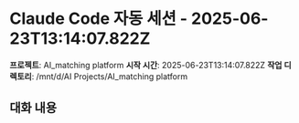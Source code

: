 # Claude Code 자동 세션 - 2025-06-23T13:14:07.822Z

**프로젝트**: AI_matching platform
**시작 시간**: 2025-06-23T13:14:07.822Z
**작업 디렉토리**: /mnt/d/AI Projects/AI_matching platform

## 대화 내용

